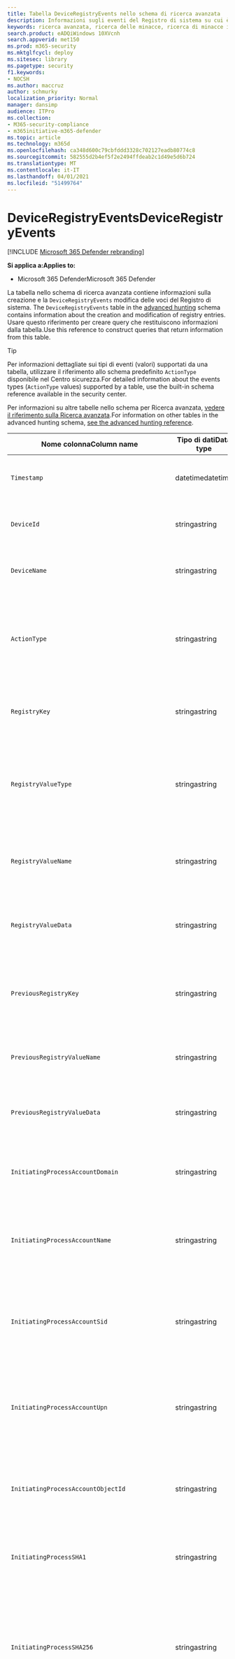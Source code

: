```yaml
---
title: Tabella DeviceRegistryEvents nello schema di ricerca avanzata
description: Informazioni sugli eventi del Registro di sistema su cui è possibile eseguire query dalla tabella DeviceRegistryEvents dello schema di ricerca avanzata
keywords: ricerca avanzata, ricerca delle minacce, ricerca di minacce informatiche, microsoft threat protection, Microsoft 365, mtp, m365, ricerca, query, telemetria, riferimento allo schema, kusto, tabella, colonna, tipo di dati, registryevents, Registro di sistema, DeviceRegistryEvents, chiave, sottochiave, valore
search.product: eADQiWindows 10XVcnh
search.appverid: met150
ms.prod: m365-security
ms.mktglfcycl: deploy
ms.sitesec: library
ms.pagetype: security
f1.keywords:
- NOCSH
ms.author: maccruz
author: schmurky
localization_priority: Normal
manager: dansimp
audience: ITPro
ms.collection:
- M365-security-compliance
- m365initiative-m365-defender
ms.topic: article
ms.technology: m365d
ms.openlocfilehash: ca348d600c79cbfddd3328c702127eadb80774c8
ms.sourcegitcommit: 582555d2b4ef5f2e2494ffdeab2c1d49e5d6b724
ms.translationtype: MT
ms.contentlocale: it-IT
ms.lasthandoff: 04/01/2021
ms.locfileid: "51499764"
---
```

# <a name="deviceregistryevents"></a><span data-ttu-id="01649-104">DeviceRegistryEvents</span><span class="sxs-lookup"><span data-stu-id="01649-104">DeviceRegistryEvents</span></span>

[!INCLUDE [Microsoft 365 Defender rebranding](../includes/microsoft-defender.md)]


<span data-ttu-id="01649-105">**Si applica a:**</span><span class="sxs-lookup"><span data-stu-id="01649-105">**Applies to:**</span></span>
- <span data-ttu-id="01649-106">Microsoft 365 Defender</span><span class="sxs-lookup"><span data-stu-id="01649-106">Microsoft 365 Defender</span></span>

<span data-ttu-id="01649-107">La tabella nello schema di ricerca avanzata contiene informazioni sulla creazione e la `DeviceRegistryEvents` modifica delle voci del Registro di sistema. [](advanced-hunting-overview.md)</span><span class="sxs-lookup"><span data-stu-id="01649-107">The `DeviceRegistryEvents` table in the [advanced hunting](advanced-hunting-overview.md) schema contains information about the creation and modification of registry entries.</span></span> <span data-ttu-id="01649-108">Usare questo riferimento per creare query che restituiscono informazioni dalla tabella.</span><span class="sxs-lookup"><span data-stu-id="01649-108">Use this reference to construct queries that return information from this table.</span></span>

>[!TIP]
> <span data-ttu-id="01649-109">Per informazioni dettagliate sui tipi di eventi (valori) supportati da una tabella, utilizzare il riferimento allo schema predefinito `ActionType` disponibile nel Centro sicurezza.</span><span class="sxs-lookup"><span data-stu-id="01649-109">For detailed information about the events types (`ActionType` values) supported by a table, use the  built-in schema reference available in the security center.</span></span>

<span data-ttu-id="01649-110">Per informazioni su altre tabelle nello schema per Ricerca avanzata, [vedere il riferimento sulla Ricerca avanzata](advanced-hunting-schema-tables.md).</span><span class="sxs-lookup"><span data-stu-id="01649-110">For information on other tables in the advanced hunting schema, [see the advanced hunting reference](advanced-hunting-schema-tables.md).</span></span>

| <span data-ttu-id="01649-111">Nome colonna</span><span class="sxs-lookup"><span data-stu-id="01649-111">Column name</span></span> | <span data-ttu-id="01649-112">Tipo di dati</span><span class="sxs-lookup"><span data-stu-id="01649-112">Data type</span></span> | <span data-ttu-id="01649-113">Descrizione</span><span class="sxs-lookup"><span data-stu-id="01649-113">Description</span></span> |
|-------------|-----------|-------------|
| `Timestamp` | <span data-ttu-id="01649-114">datetime</span><span class="sxs-lookup"><span data-stu-id="01649-114">datetime</span></span> | <span data-ttu-id="01649-115">Data e ora di registrazione dell'evento</span><span class="sxs-lookup"><span data-stu-id="01649-115">Date and time when the event was recorded</span></span> |
| `DeviceId` | <span data-ttu-id="01649-116">stringa</span><span class="sxs-lookup"><span data-stu-id="01649-116">string</span></span> | <span data-ttu-id="01649-117">Identificatore univoco per il computer nel servizio</span><span class="sxs-lookup"><span data-stu-id="01649-117">Unique identifier for the machine in the service</span></span> |
| `DeviceName` | <span data-ttu-id="01649-118">stringa</span><span class="sxs-lookup"><span data-stu-id="01649-118">string</span></span> | <span data-ttu-id="01649-119">Nome di dominio completo (FQDN) del computer</span><span class="sxs-lookup"><span data-stu-id="01649-119">Fully qualified domain name (FQDN) of the machine</span></span> |
| `ActionType` | <span data-ttu-id="01649-120">stringa</span><span class="sxs-lookup"><span data-stu-id="01649-120">string</span></span> | <span data-ttu-id="01649-121">Tipo di attività che ha attivato l'evento.</span><span class="sxs-lookup"><span data-stu-id="01649-121">Type of activity that triggered the event.</span></span> <span data-ttu-id="01649-122">Per informazioni [dettagliate, vedere](advanced-hunting-schema-tables.md?#get-schema-information-in-the-security-center) informazioni di riferimento sullo schema nel portale</span><span class="sxs-lookup"><span data-stu-id="01649-122">See the [in-portal schema reference](advanced-hunting-schema-tables.md?#get-schema-information-in-the-security-center) for details</span></span> |
| `RegistryKey` | <span data-ttu-id="01649-123">stringa</span><span class="sxs-lookup"><span data-stu-id="01649-123">string</span></span> | <span data-ttu-id="01649-124">Chiave del Registro di sistema a cui è stata applicata l'azione registrata</span><span class="sxs-lookup"><span data-stu-id="01649-124">Registry key that the recorded action was applied to</span></span> |
| `RegistryValueType` | <span data-ttu-id="01649-125">stringa</span><span class="sxs-lookup"><span data-stu-id="01649-125">string</span></span> | <span data-ttu-id="01649-126">Tipo di dati, ad esempio binario o stringa, del valore del Registro di sistema a cui è stata applicata l'azione registrata</span><span class="sxs-lookup"><span data-stu-id="01649-126">Data type, such as binary or string, of the registry value that the recorded action was applied to</span></span> |
| `RegistryValueName` | <span data-ttu-id="01649-127">stringa</span><span class="sxs-lookup"><span data-stu-id="01649-127">string</span></span> | <span data-ttu-id="01649-128">Nome del valore del Registro di sistema a cui è stata applicata l'azione registrata</span><span class="sxs-lookup"><span data-stu-id="01649-128">Name of the registry value that the recorded action was applied to</span></span> |
| `RegistryValueData` | <span data-ttu-id="01649-129">stringa</span><span class="sxs-lookup"><span data-stu-id="01649-129">string</span></span> | <span data-ttu-id="01649-130">Dati del valore del Registro di sistema a cui è stata applicata l'azione registrata</span><span class="sxs-lookup"><span data-stu-id="01649-130">Data of the registry value that the recorded action was applied to</span></span> |
| `PreviousRegistryKey` | <span data-ttu-id="01649-131">stringa</span><span class="sxs-lookup"><span data-stu-id="01649-131">string</span></span> | <span data-ttu-id="01649-132">Chiave del Registro di sistema originale del valore del Registro di sistema prima della modifica</span><span class="sxs-lookup"><span data-stu-id="01649-132">Original registry key of the registry value before it was modified</span></span> |
| `PreviousRegistryValueName` | <span data-ttu-id="01649-133">stringa</span><span class="sxs-lookup"><span data-stu-id="01649-133">string</span></span> | <span data-ttu-id="01649-134">Nome originale del valore del Registro di sistema prima della modifica</span><span class="sxs-lookup"><span data-stu-id="01649-134">Original name of the registry value before it was modified</span></span> |
| `PreviousRegistryValueData` | <span data-ttu-id="01649-135">stringa</span><span class="sxs-lookup"><span data-stu-id="01649-135">string</span></span> | <span data-ttu-id="01649-136">Dati originali del valore del Registro di sistema prima della modifica</span><span class="sxs-lookup"><span data-stu-id="01649-136">Original data of the registry value before it was modified</span></span> |
| `InitiatingProcessAccountDomain` | <span data-ttu-id="01649-137">stringa</span><span class="sxs-lookup"><span data-stu-id="01649-137">string</span></span> | <span data-ttu-id="01649-138">Dominio dell'account che ha eseguito il processo responsabile dell'evento</span><span class="sxs-lookup"><span data-stu-id="01649-138">Domain of the account that ran the process responsible for the event</span></span> |
| `InitiatingProcessAccountName` | <span data-ttu-id="01649-139">stringa</span><span class="sxs-lookup"><span data-stu-id="01649-139">string</span></span> | <span data-ttu-id="01649-140">Nome utente dell'account che ha eseguito il processo responsabile dell'evento</span><span class="sxs-lookup"><span data-stu-id="01649-140">User name of the account that ran the process responsible for the event</span></span> |
| `InitiatingProcessAccountSid` | <span data-ttu-id="01649-141">stringa</span><span class="sxs-lookup"><span data-stu-id="01649-141">string</span></span> | <span data-ttu-id="01649-142">Identificatore di sicurezza (SID) dell'account che ha eseguito il processo responsabile dell'evento</span><span class="sxs-lookup"><span data-stu-id="01649-142">Security Identifier (SID) of the account that ran the process responsible for the event</span></span> |
| `InitiatingProcessAccountUpn` | <span data-ttu-id="01649-143">stringa</span><span class="sxs-lookup"><span data-stu-id="01649-143">string</span></span> | <span data-ttu-id="01649-144">Nome dell'entità utente (UPN) dell'account che ha eseguito il processo responsabile dell'evento</span><span class="sxs-lookup"><span data-stu-id="01649-144">User principal name (UPN) of the account that ran the process responsible for the event</span></span> |
| `InitiatingProcessAccountObjectId` | <span data-ttu-id="01649-145">stringa</span><span class="sxs-lookup"><span data-stu-id="01649-145">string</span></span> | <span data-ttu-id="01649-146">ID oggetto di Azure AD dell'account utente che ha eseguito il processo responsabile dell'evento</span><span class="sxs-lookup"><span data-stu-id="01649-146">Azure AD object ID of the user account that ran the process responsible for the event</span></span> |
| `InitiatingProcessSHA1` | <span data-ttu-id="01649-147">stringa</span><span class="sxs-lookup"><span data-stu-id="01649-147">string</span></span> | <span data-ttu-id="01649-148">SHA-1 del processo (file di immagine) che ha avviato l'evento</span><span class="sxs-lookup"><span data-stu-id="01649-148">SHA-1 of the process (image file) that initiated the event</span></span> |
| `InitiatingProcessSHA256` | <span data-ttu-id="01649-149">stringa</span><span class="sxs-lookup"><span data-stu-id="01649-149">string</span></span> | <span data-ttu-id="01649-150">SHA-256 del processo (file di immagine) che ha avviato l'evento.</span><span class="sxs-lookup"><span data-stu-id="01649-150">SHA-256 of the process (image file) that initiated the event.</span></span> <span data-ttu-id="01649-151">(questo campo in genere non viene popolato: usare la colonna SHA1, se disponibile).</span><span class="sxs-lookup"><span data-stu-id="01649-151">This field is usually not populated — use the SHA1 column when available.</span></span> |
| `InitiatingProcessMD5` | <span data-ttu-id="01649-152">stringa</span><span class="sxs-lookup"><span data-stu-id="01649-152">string</span></span> | <span data-ttu-id="01649-153">Hash MD5 del processo (file di immagine) che ha avviato l'evento</span><span class="sxs-lookup"><span data-stu-id="01649-153">MD5 hash of the process (image file) that initiated the event</span></span> |
| `InitiatingProcessFileName` | <span data-ttu-id="01649-154">stringa</span><span class="sxs-lookup"><span data-stu-id="01649-154">string</span></span> | <span data-ttu-id="01649-155">Nome del processo che ha avviato l'evento</span><span class="sxs-lookup"><span data-stu-id="01649-155">Name of the process that initiated the event</span></span> |
| `InitiatingProcessFileSize` | <span data-ttu-id="01649-156">long</span><span class="sxs-lookup"><span data-stu-id="01649-156">long</span></span> | <span data-ttu-id="01649-157">Dimensioni del file che ha eseguito il processo responsabile dell'evento</span><span class="sxs-lookup"><span data-stu-id="01649-157">Size of the file that ran the process responsible for the event</span></span> |
| `InitiatingProcessVersionInfoCompanyName` | <span data-ttu-id="01649-158">stringa</span><span class="sxs-lookup"><span data-stu-id="01649-158">string</span></span> | <span data-ttu-id="01649-159">Nome della società dalle informazioni sulla versione del processo (file di immagine) responsabile dell'evento</span><span class="sxs-lookup"><span data-stu-id="01649-159">Company name from the version information of the process (image file) responsible for the event</span></span> |
| `InitiatingProcessVersionInfoProductName` | <span data-ttu-id="01649-160">stringa</span><span class="sxs-lookup"><span data-stu-id="01649-160">string</span></span> | <span data-ttu-id="01649-161">Nome del prodotto dalle informazioni sulla versione del processo (file di immagine) responsabile dell'evento</span><span class="sxs-lookup"><span data-stu-id="01649-161">Product name from the version information of the process (image file) responsible for the event</span></span> |
|` InitiatingProcessVersionInfoProductVersion` | <span data-ttu-id="01649-162">stringa</span><span class="sxs-lookup"><span data-stu-id="01649-162">string</span></span> | <span data-ttu-id="01649-163">Versione del prodotto dalle informazioni sulla versione del processo (file di immagine) responsabile dell'evento</span><span class="sxs-lookup"><span data-stu-id="01649-163">Product version from the version information of the process (image file) responsible for the event</span></span> |
|` InitiatingProcessVersionInfoInternalFileName` | <span data-ttu-id="01649-164">stringa</span><span class="sxs-lookup"><span data-stu-id="01649-164">string</span></span> | <span data-ttu-id="01649-165">Nome file interno dalle informazioni sulla versione del processo (file di immagine) responsabile dell'evento</span><span class="sxs-lookup"><span data-stu-id="01649-165">Internal file name from the version information of the process (image file) responsible for the event</span></span> |
| `InitiatingProcessVersionInfoOriginalFileName` | <span data-ttu-id="01649-166">stringa</span><span class="sxs-lookup"><span data-stu-id="01649-166">string</span></span> | <span data-ttu-id="01649-167">Nome del file originale dalle informazioni sulla versione del processo (file di immagine) responsabile dell'evento</span><span class="sxs-lookup"><span data-stu-id="01649-167">Original file name from the version information of the process (image file) responsible for the event</span></span> |
| `InitiatingProcessVersionInfoFileDescription` | <span data-ttu-id="01649-168">stringa</span><span class="sxs-lookup"><span data-stu-id="01649-168">string</span></span> | <span data-ttu-id="01649-169">Descrizione dalle informazioni sulla versione del processo (file immagine) responsabile dell'evento</span><span class="sxs-lookup"><span data-stu-id="01649-169">Description from the version information of the process (image file) responsible for the event</span></span> |
| `InitiatingProcessId` | <span data-ttu-id="01649-170">int</span><span class="sxs-lookup"><span data-stu-id="01649-170">int</span></span> | <span data-ttu-id="01649-171">ID processo (PID) del processo che ha avviato l'evento</span><span class="sxs-lookup"><span data-stu-id="01649-171">Process ID (PID) of the process that initiated the event</span></span> |
| `InitiatingProcessCommandLine` | <span data-ttu-id="01649-172">stringa</span><span class="sxs-lookup"><span data-stu-id="01649-172">string</span></span> | <span data-ttu-id="01649-173">Riga di comando utilizzata per eseguire il processo che ha avviato l'evento</span><span class="sxs-lookup"><span data-stu-id="01649-173">Command line used to run the process that initiated the event</span></span> |
| `InitiatingProcessCreationTime` | <span data-ttu-id="01649-174">datetime</span><span class="sxs-lookup"><span data-stu-id="01649-174">datetime</span></span> | <span data-ttu-id="01649-175">Data e ora di inizio del processo che ha avviato l'evento</span><span class="sxs-lookup"><span data-stu-id="01649-175">Date and time when the process that initiated the event was started</span></span> |
| `InitiatingProcessFolderPath` | <span data-ttu-id="01649-176">stringa</span><span class="sxs-lookup"><span data-stu-id="01649-176">string</span></span> | <span data-ttu-id="01649-177">Cartella contenente il processo (file di immagine) che ha avviato l'evento</span><span class="sxs-lookup"><span data-stu-id="01649-177">Folder containing the process (image file) that initiated the event</span></span> |
| `InitiatingProcessParentId` | <span data-ttu-id="01649-178">int</span><span class="sxs-lookup"><span data-stu-id="01649-178">int</span></span> | <span data-ttu-id="01649-179">ID processo (PID) del processo padre che ha generato il processo responsabile dell'evento</span><span class="sxs-lookup"><span data-stu-id="01649-179">Process ID (PID) of the parent process that spawned the process responsible for the event</span></span> |
| `InitiatingProcessParentFileName` | <span data-ttu-id="01649-180">stringa</span><span class="sxs-lookup"><span data-stu-id="01649-180">string</span></span> | <span data-ttu-id="01649-181">Nome del processo padre che ha generato il processo responsabile dell'evento</span><span class="sxs-lookup"><span data-stu-id="01649-181">Name of the parent process that spawned the process responsible for the event</span></span> |
| `InitiatingProcessParentCreationTime` | <span data-ttu-id="01649-182">datetime</span><span class="sxs-lookup"><span data-stu-id="01649-182">datetime</span></span> | <span data-ttu-id="01649-183">Data e ora in cui l'elemento padre del processo responsabile dell'evento è stato avviato</span><span class="sxs-lookup"><span data-stu-id="01649-183">Date and time when the parent of the process responsible for the event was started</span></span> |
| `InitiatingProcessIntegrityLevel` | <span data-ttu-id="01649-184">stringa</span><span class="sxs-lookup"><span data-stu-id="01649-184">string</span></span> | <span data-ttu-id="01649-185">Livello di integrità del processo che ha avviato l'evento.</span><span class="sxs-lookup"><span data-stu-id="01649-185">Integrity level of the process that initiated the event.</span></span> <span data-ttu-id="01649-186">Windows assegna livelli di integrità ai processi in base a determinate caratteristiche, ad esempio se sono stati avviati da un download Internet.</span><span class="sxs-lookup"><span data-stu-id="01649-186">Windows assigns integrity levels to processes based on certain characteristics, such as if they were launched from an internet download.</span></span> <span data-ttu-id="01649-187">Questi livelli di integrità influenzano le autorizzazioni per le risorse</span><span class="sxs-lookup"><span data-stu-id="01649-187">These integrity levels influence permissions to resources</span></span> |
| `InitiatingProcessTokenElevation` | <span data-ttu-id="01649-188">stringa</span><span class="sxs-lookup"><span data-stu-id="01649-188">string</span></span> | <span data-ttu-id="01649-189">Tipo di token che indica la presenza o l'assenza dell'elevazione dei privilegi UAC (User Access Control) applicata al processo che ha avviato l'evento</span><span class="sxs-lookup"><span data-stu-id="01649-189">Token type indicating the presence or absence of User Access Control (UAC) privilege elevation applied to the process that initiated the event</span></span> |
| `ReportId` | <span data-ttu-id="01649-190">long</span><span class="sxs-lookup"><span data-stu-id="01649-190">long</span></span> | <span data-ttu-id="01649-191">Identificatore di evento basato su un contatore ripetuto.</span><span class="sxs-lookup"><span data-stu-id="01649-191">Event identifier based on a repeating counter.</span></span> <span data-ttu-id="01649-192">Per identificare gli eventi univoci, è necessario utilizzare questa colonna insieme alle colonne DeviceName e Timestamp</span><span class="sxs-lookup"><span data-stu-id="01649-192">To identify unique events, this column must be used in conjunction with the DeviceName and Timestamp columns</span></span> |
| `AppGuardContainerId` | <span data-ttu-id="01649-193">stringa</span><span class="sxs-lookup"><span data-stu-id="01649-193">string</span></span> | <span data-ttu-id="01649-194">Identificatore del contenitore virtualizzato utilizzato da Application Guard per isolare l'attività del browser</span><span class="sxs-lookup"><span data-stu-id="01649-194">Identifier for the virtualized container used by Application Guard to isolate browser activity</span></span> |

## <a name="related-topics"></a><span data-ttu-id="01649-195">Argomenti correlati</span><span class="sxs-lookup"><span data-stu-id="01649-195">Related topics</span></span>
- [<span data-ttu-id="01649-196">Panoramica della rilevazione avanzata</span><span class="sxs-lookup"><span data-stu-id="01649-196">Advanced hunting overview</span></span>](advanced-hunting-overview.md)
- [<span data-ttu-id="01649-197">Capire il linguaggio delle query</span><span class="sxs-lookup"><span data-stu-id="01649-197">Learn the query language</span></span>](advanced-hunting-query-language.md)
- [<span data-ttu-id="01649-198">Utilizzare le query condivise</span><span class="sxs-lookup"><span data-stu-id="01649-198">Use shared queries</span></span>](advanced-hunting-shared-queries.md)
- [<span data-ttu-id="01649-199">Cercare tra dispositivi, posta elettronica, app e identità</span><span class="sxs-lookup"><span data-stu-id="01649-199">Hunt across devices, emails, apps, and identities</span></span>](advanced-hunting-query-emails-devices.md)
- [<span data-ttu-id="01649-200">Comprendere lo schema</span><span class="sxs-lookup"><span data-stu-id="01649-200">Understand the schema</span></span>](advanced-hunting-schema-tables.md)
- [<span data-ttu-id="01649-201">Applicare le procedure consigliate per le query</span><span class="sxs-lookup"><span data-stu-id="01649-201">Apply query best practices</span></span>](advanced-hunting-best-practices.md)
